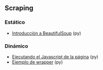 ## Scraping

### Estático
- [Introducción a BeautifulSoup](https://github.com/mondeja/fullstack/tree/master/backend/src/004-scraping/python/bs4_intro.py) (py)

### Dinámico
- [Ejecutando el Javascript de la página](https://github.com/mondeja/fullstack/tree/master/backend/src/004-scraping/python/dinamic_content_scraping.py) (py)
- [Ejemplo de wrapper](https://github.com/mondeja/milanuncios) (py)